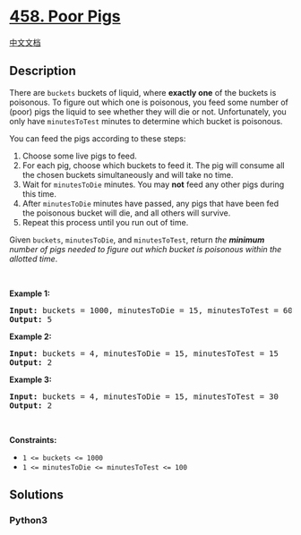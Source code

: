 # [458. Poor Pigs](https://leetcode.com/problems/poor-pigs)

[中文文档](/leetcode/0400-0499/0458.Poor%20Pigs/README.md)

## Description

<p>There are <code>buckets</code> buckets of liquid, where <strong>exactly one</strong> of the buckets is poisonous. To figure out which one is poisonous, you feed some number of (poor) pigs the liquid to see whether they will die or not. Unfortunately, you only have <code>minutesToTest</code> minutes to determine which bucket is poisonous.</p>

<p>You can feed the pigs according to these steps:</p>

<ol>
	<li>Choose some live pigs to feed.</li>
	<li>For each pig, choose which buckets to feed it. The pig will consume all the chosen buckets simultaneously and will take no time.</li>
	<li>Wait for <code>minutesToDie</code> minutes. You may <strong>not</strong> feed any other pigs during this time.</li>
	<li>After <code>minutesToDie</code> minutes have passed, any pigs that have been fed the poisonous bucket will die, and all others will survive.</li>
	<li>Repeat this process until you run out of time.</li>
</ol>

<p>Given <code>buckets</code>, <code>minutesToDie</code>, and <code>minutesToTest</code>, return <em>the <strong>minimum</strong> number of pigs needed to figure out which bucket is poisonous within the allotted time</em>.</p>

<p>&nbsp;</p>
<p><strong>Example 1:</strong></p>
<pre><strong>Input:</strong> buckets = 1000, minutesToDie = 15, minutesToTest = 60
<strong>Output:</strong> 5
</pre><p><strong>Example 2:</strong></p>
<pre><strong>Input:</strong> buckets = 4, minutesToDie = 15, minutesToTest = 15
<strong>Output:</strong> 2
</pre><p><strong>Example 3:</strong></p>
<pre><strong>Input:</strong> buckets = 4, minutesToDie = 15, minutesToTest = 30
<strong>Output:</strong> 2
</pre>
<p>&nbsp;</p>
<p><strong>Constraints:</strong></p>

<ul>
	<li><code>1 &lt;= buckets &lt;= 1000</code></li>
	<li><code>1 &lt;=&nbsp;minutesToDie &lt;=&nbsp;minutesToTest &lt;= 100</code></li>
</ul>


## Solutions

<!-- tabs:start -->

### **Python3**

```python

```

<!-- tabs:end -->
